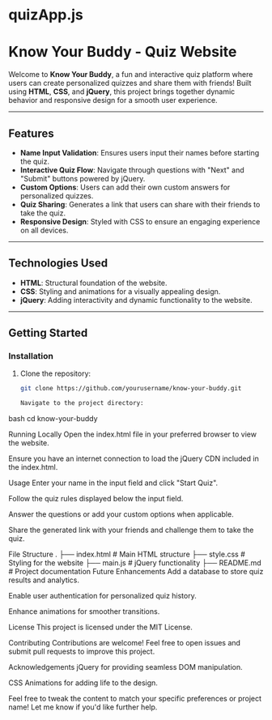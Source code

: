 # quizApp.js
# Know Your Buddy - Quiz Website

Welcome to **Know Your Buddy**, a fun and interactive quiz platform where users can create personalized quizzes and share them with friends! Built using **HTML**, **CSS**, and **jQuery**, this project brings together dynamic behavior and responsive design for a smooth user experience.

---

## Features

- **Name Input Validation**: Ensures users input their names before starting the quiz.
- **Interactive Quiz Flow**: Navigate through questions with "Next" and "Submit" buttons powered by jQuery.
- **Custom Options**: Users can add their own custom answers for personalized quizzes.
- **Quiz Sharing**: Generates a link that users can share with their friends to take the quiz.
- **Responsive Design**: Styled with CSS to ensure an engaging experience on all devices.

---

## Technologies Used

- **HTML**: Structural foundation of the website.
- **CSS**: Styling and animations for a visually appealing design.
- **jQuery**: Adding interactivity and dynamic functionality to the website.

---

## Getting Started

### Installation

1. Clone the repository:
   ```bash
   git clone https://github.com/yourusername/know-your-buddy.git

   Navigate to the project directory:

bash
cd know-your-buddy



Running Locally
Open the index.html file in your preferred browser to view the website.

Ensure you have an internet connection to load the jQuery CDN included in the index.html.



Usage
Enter your name in the input field and click "Start Quiz".

Follow the quiz rules displayed below the input field.

Answer the questions or add your custom options when applicable.

Share the generated link with your friends and challenge them to take the quiz.

File Structure
.
├── index.html       # Main HTML structure
├── style.css        # Styling for the website
├── main.js          # jQuery functionality
├── README.md        # Project documentation
Future Enhancements
Add a database to store quiz results and analytics.

Enable user authentication for personalized quiz history.

Enhance animations for smoother transitions.

License
This project is licensed under the MIT License.

Contributing
Contributions are welcome! Feel free to open issues and submit pull requests to improve this project.


Acknowledgements
jQuery for providing seamless DOM manipulation.

CSS Animations for adding life to the design.


Feel free to tweak the content to match your specific preferences or project name! Let me know if you'd like further help.
